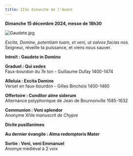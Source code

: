 ```yaml
---
title: IIIe dimanche de l'Avent
---
```

**Dimanche 15 décembre 2024, messe de 18h30**

![Gaudete.jpg]({{site.baseurl}}/images/Gaudete.jpg)

*Excita, Domine, potentiam tuam, et veni, ut salvos facias nos.*  
Seigneur, réveille ta puissance, et viens nous sauver.

**Introït : Gaudete in Domino**  

**Graduel : Qui sedes**  
Faux-bourdon du 7e ton - Guillaume Dufay 1400-1474

**Alleluia : Excita Domine**  
Verset en faux-bourdon - Gilles Binchois 1400-1460

**Offertoire : Conditor alme siderum**  
Alternance polyphonique de Jean de Bournonville 1585-1632

**Communion : Veni splendor**  
Anonyme XIVe *manuscrit de Chypre*

**Dicite pusillanimes**

**Au dernier évangile : Alma redemptoris Mater**

**Sortie : Veni, veni Emmanuel**  
Anomye médiéval à 2 voix
